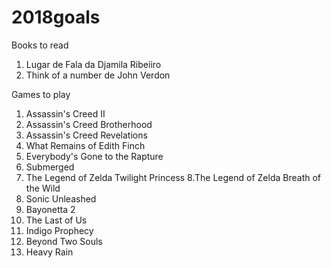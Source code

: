 # 2018goals

Books to read

1. Lugar de Fala da Djamila Ribeiiro
2. Think of a number de John Verdon

Games to play
1. Assassin's Creed II
2. Assassin's Creed Brotherhood
3. Assassin's Creed  Revelations
4. What Remains of Edith Finch
5. Everybody's Gone to the Rapture
6. Submerged
7. The Legend of Zelda Twilight Princess
8.The Legend of Zelda Breath of the Wild
9. Sonic Unleashed
10. Bayonetta 2
11. The Last of Us
12. Indigo Prophecy
13. Beyond Two Souls
14. Heavy Rain
